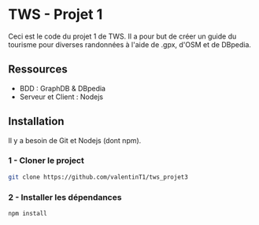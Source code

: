 # TWS - Projet 1

Ceci est le code du projet 1 de TWS. Il a pour but de créer un guide du tourisme pour diverses randonnées à l'aide de .gpx, d'OSM et de DBpedia.

## Ressources

* BDD : GraphDB & DBpedia
* Serveur et Client : Nodejs

## Installation

Il y a besoin de Git et Nodejs (dont npm).

### 1 - Cloner le project

```bash
git clone https://github.com/valentinT1/tws_projet3
```

### 2 - Installer les dépendances

```bash
npm install
```
